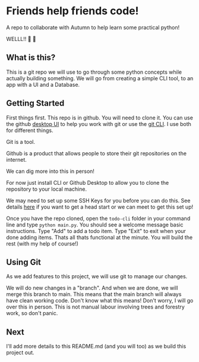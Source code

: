 # Friends help friends code! 
A repo to collaborate with Autumn to help learn some practical python! 

WELLL!! :wave: :wave:

## What is this? 

This is a git repo we will use to go through some python concepts while actually building something. We will go from creating a simple CLI tool, to an app with a UI and a Database. 

## Getting Started

First things first. This repo is in github. You will need to clone it. You can use the github [desktop UI](https://desktop.github.com/) to help you work with git or use the [git CLI](https://git-scm.com/downloads). I use both for different things.  

Git is a tool. 

Github is a product that allows people to store their git repositories on the internet. 

We can dig more into this in person! 

For now just install CLI or Github Desktop to allow you to clone the repository to your local machine. 

We may need to set up some SSH Keys for you before you can do this. See details [here](https://docs.github.com/en/authentication/connecting-to-github-with-ssh) if you want to get a head start or we can meet to get this set up! 

Once you have the repo cloned, open the `todo-cli` folder in your command line and type `python main.py`. You should see a welcome message basic instructions. Type "Add" to add a todo item. Type "Exit" to exit when your done adding items. Thats all thats functional at the minute. You will build the rest (with my help of course!)

## Using Git 

As we add features to this project, we will use git to manage our changes. 

We will do new changes in a "branch". And when we are done, we will merge this branch to main. This means that the main branch will always have clean working code. Don't know what this means! Don't worry, I will go over this in person. This is not manual labour involving trees and forestry work, so don't panic. 

## Next

I'll add more details to this README.md (and you will too) as we build this project out. 


